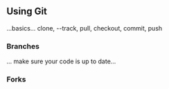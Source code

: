 ## Using Git

...basics… clone, --track, pull, checkout, commit, push

### Branches

… make sure your code is up to date…

### Forks